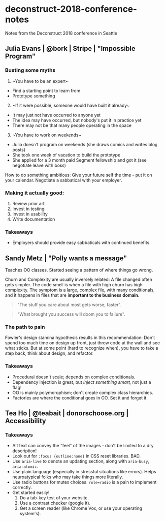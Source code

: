 # deconstruct-2018-conference-notes
Notes from the Deconstruct 2018 conference in Seattle

## Julia Evans | @bork | Stripe | "Impossible Program"

### Busting some myths
1. ~You have to be an expert~
  - Find a starting point to learn from
  - Prototype something
2. ~If it were possible, someone would have built it already~
  - It may just not have occurred to anyone yet
  - The idea may have occurred, but nobody's put it in practice yet
  - There may not be that many people operating in the space
3. ~You have to work on weekends~
  - Julia doesn't program on weekends (she draws comics and writes blog posts)
  - She took one week of vacation to build the prototype
  - She applied for a 3 month paid Segment fellowship and got it (see negotiate leave with boss)

How to do something ambitious: Give your future self the time - put it on your calendar. Negotiate a sabbatical with your employer.

### Making it actually good:
1. Review prior art
2. Invest in testing
3. Invest in usability
4. Write documentation

### Takeaways
- Employers should provide easy sabbaticals with continued benefits.

## Sandy Metz | "Polly wants a message"

Teaches OO classes. Started seeing a pattern of where things go wrong.

Churn and Complexity are usually inversely related: A file changed often gets simpler. The code smell is when a file with high churn has high complexity. The symptom is a large, complex file, with many conditionals, and it happens in files that are **important to the business domain**. 

> "The stuff you care about most gets worse, faster".

> "What brought you success will doom you to failure".

### The path to pain
Fowler's design stamina hypothesis results in this recommendation: Don't spend too much time on design up front, just throw code at the wall and see what sticks. But at some point (hard to recognize when), you have to take a step back, think about design, and refactor.

### Takeaways
- Procedural doesn't scale; depends on complex conditionals.
- Dependency injection is great, but _inject something smart,_ not just a flag!
- OO is mainly polymorophism; don't create complex class hierarchies.
- Factories are where the conditional goes in OO. Set it and forget it.

## Tea Ho | @teabait | donorschoose.org | Accessibility

### Takeaways
- Alt text can convey the "feel" of the images - don't be limited to a dry description!
- Look out for `:focus {outline:none}` in CSS reset libraries. BAD.
- Use `aria-live` to denote an updating section, along with `aria-busy`, `aria-atomic`.
- Use plain language (especially in stressful situations like errors). Helps neuroatypical folks who may take things more literally.
- Use radio buttons for mutex choices. `role=radio` is a pain to implement correctly.
- Get started easily!
  1. Do a tab-key test of your website.
  2. Use a contrast checker (google it).
  3. Get a screen reader (like Chrome Vox, or use your operating system's).
